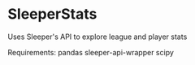 # SleeperStats
Uses Sleeper's API to explore league and player stats

Requirements: 
pandas 
sleeper-api-wrapper
scipy
